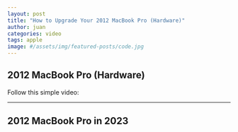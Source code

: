 ```yaml
---
layout: post
title: "How to Upgrade Your 2012 MacBook Pro (Hardware)"
author: juan
categories: video
tags: apple
image: #/assets/img/featured-posts/code.jpg
---
```


## 2012 MacBook Pro (Hardware)

Follow this simple video:

<!-- {% include embed/youtube.html id='CZC-1qSV0x4' %} -->

---

## 2012 MacBook Pro in 2023

<!-- {% include embed/youtube.html id='WAEG6Pqxr_A&t=170s' %} -->
